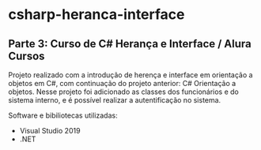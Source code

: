 # csharp-heranca-interface

## Parte 3: Curso de C# Herança e Interface / Alura Cursos
Projeto realizado com a introdução de herença e interface em orientação a objetos em C#, com continuação do projeto anterior: C# Orientação a objetos.
Nesse projeto foi adicionado as classes dos funcionários e do sistema interno, e é possível realizar a autentificação no sistema.

Software e bibiliotecas utilizadas:
- Visual Studio 2019
- .NET
